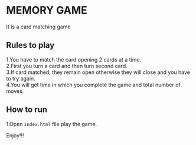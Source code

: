 # MEMORY GAME
It is a card matching game

## Rules to play

1.You have to match the card opening 2 cards at a time.  
2.First you turn a card and then turn second card.  
3.If card matched, they remain open otherwise they will close and you have to try again.  
4.You will get time in which you complete the game and total number of moves.

## How to run
1.Open `index.html` file play the game.

Enjoy!!!
